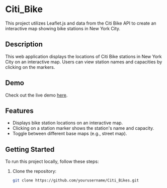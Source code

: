 # Citi_Bike

This project utilizes Leaflet.js and data from the Citi Bike API to create an interactive map showing bike stations in New York City.

## Description

This web application displays the locations of Citi Bike stations in New York City on an interactive map. Users can view station names and capacities by clicking on the markers.

## Demo

Check out the live demo [here](https://kasheshjaiin.github.io/Citi_Bike/).

## Features

- Displays bike station locations on an interactive map.
- Clicking on a station marker shows the station's name and capacity.
- Toggle between different base maps (e.g., street map).

## Getting Started

To run this project locally, follow these steps:

1. Clone the repository:

   ```bash
   git clone https://github.com/yourusername/Citi_Bikes.git
